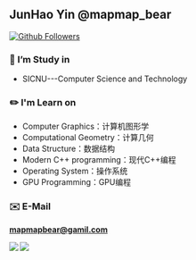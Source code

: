 ## JunHao Yin @mapmap_bear

[![Github Followers](https://img.shields.io/github/followers/mapmapbear?color=06d6a0&label=Github%20Followers&style=for-the-badge)](https://github.com/mapmapbear?tab=followers)

### 🔭 I’m Study in 
- SICNU---Computer Science and Technology

### ✏️ I'm Learn on
- Computer Graphics：计算机图形学
- Computational Geometry：计算几何
- Data Structure：数据结构
- Modern C++ programming：现代C++编程
- Operating System：操作系统
- GPU Programming：GPU编程


### ✉️ E-Mail

 **mapmapbear@gamil.com**

<a href="https://github.com/anuraghazra/github-readme-stats">
  <img align="left" src="https://github-readme-stats.vercel.app/api?username=mapmapbear&count_private=true&show_icons=true" />
  <img align="left" src="https://github-readme-stats.vercel.app/api/top-langs/?username=mapmapbear" />
</a>
                                                                                                                                  


